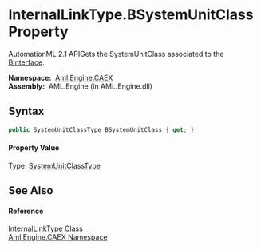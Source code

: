 InternalLinkType.BSystemUnitClass Property
==========================================
AutomationML 2.1 APIGets the SystemUnitClass associated to the [BInterface][1].

  **Namespace:**  [Aml.Engine.CAEX][2]  
  **Assembly:**  AML.Engine (in AML.Engine.dll)

Syntax
------

```csharp
public SystemUnitClassType BSystemUnitClass { get; }
```

#### Property Value
Type: [SystemUnitClassType][3]

See Also
--------

#### Reference
[InternalLinkType Class][4]  
[Aml.Engine.CAEX Namespace][2]  

[1]: BInterface.md
[2]: ../README.md
[3]: ../SystemUnitClassType/README.md
[4]: README.md
[5]: https://www.automationml.org
[6]: ../../icons/logoShade.png